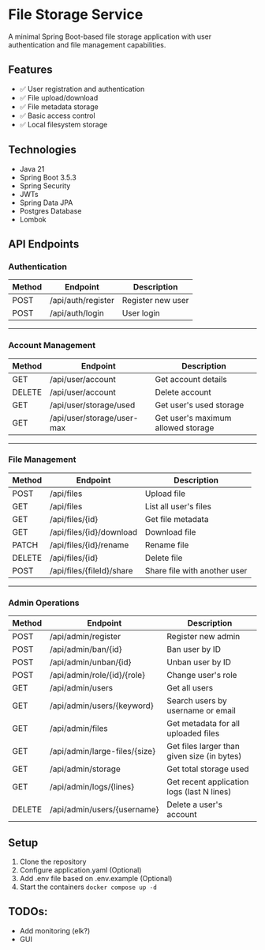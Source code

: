 # File Storage Service

A minimal Spring Boot-based file storage application with user authentication and file management
capabilities.

## Features

- ✅ User registration and authentication
- ✅ File upload/download
- ✅ File metadata storage
- ✅ Basic access control
- ✅ Local filesystem storage

## Technologies

- Java 21
- Spring Boot 3.5.3
- Spring Security
- JWTs
- Spring Data JPA
- Postgres Database
- Lombok

## API Endpoints

### Authentication

| Method | Endpoint           | Description       |
|--------|--------------------|-------------------|
| POST   | /api/auth/register | Register new user |
| POST   | /api/auth/login    | User login        |

---

### Account Management

| Method | Endpoint                    | Description                        |
|--------|-----------------------------|------------------------------------|
| GET    | /api/user/account           | Get account details                |
| DELETE | /api/user/account           | Delete account                     |
| GET    | /api/user/storage/used      | Get user's used storage            |
| GET    | /api/user/storage/user-max  | Get user's maximum allowed storage |

---

### File Management

| Method | Endpoint                  | Description                  |
|--------|---------------------------|------------------------------|
| POST   | /api/files                | Upload file                  |
| GET    | /api/files                | List all user's files        |
| GET    | /api/files/{id}           | Get file metadata            |
| GET    | /api/files/{id}/download  | Download file                |
| PATCH  | /api/files/{id}/rename    | Rename file                  |
| DELETE | /api/files/{id}           | Delete file                  |
| POST   | /api/files/{fileId}/share | Share file with another user |

---

### Admin Operations

| Method | Endpoint                      | Description                                 |
|--------|-------------------------------|---------------------------------------------|
| POST   | /api/admin/register           | Register new admin                          |
| POST   | /api/admin/ban/{id}           | Ban user by ID                              |
| POST   | /api/admin/unban/{id}         | Unban user by ID                            |
| POST   | /api/admin/role/{id}/{role}   | Change user's role                          |
| GET    | /api/admin/users              | Get all users                               |
| GET    | /api/admin/users/{keyword}    | Search users by username or email           |
| GET    | /api/admin/files              | Get metadata for all uploaded files         |
| GET    | /api/admin/large-files/{size} | Get files larger than given size (in bytes) |
| GET    | /api/admin/storage            | Get total storage used                      |
| GET    | /api/admin/logs/{lines}       | Get recent application logs (last N lines)  |
| DELETE | /api/admin/users/{username}   | Delete a user's account                     |

## Setup

1. Clone the repository
2. Configure application.yaml (Optional)
3. Add .env file based on .env.example (Optional)
4. Start the containers `docker compose up -d`

## TODOs:

* Add monitoring (elk?)
* GUI
